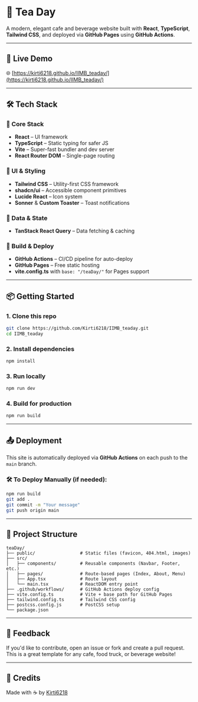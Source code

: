 # 🍵 Tea Day

A modern, elegant cafe and beverage website built with **React**, **TypeScript**, **Tailwind CSS**, and deployed via **GitHub Pages** using **GitHub Actions**.

---

## 🔗 Live Demo

🌐 [https://kirti6218.github.io/IIMB_teaday/](https://kirti6218.github.io/IIMB_teaday/)

---

## 🛠 Tech Stack

### 🔧 Core Stack
- **React** – UI framework
- **TypeScript** – Static typing for safer JS
- **Vite** – Super-fast bundler and dev server
- **React Router DOM** – Single-page routing

### 💅 UI & Styling
- **Tailwind CSS** – Utility-first CSS framework
- **shadcn/ui** – Accessible component primitives
- **Lucide React** – Icon system
- **Sonner** & **Custom Toaster** – Toast notifications

### 🔄 Data & State
- **TanStack React Query** – Data fetching & caching

### 🚀 Build & Deploy
- **GitHub Actions** – CI/CD pipeline for auto-deploy
- **GitHub Pages** – Free static hosting
- **vite.config.ts** with `base: "/teaDay/"` for Pages support

---

## 📦 Getting Started

### 1. Clone this repo

```bash
git clone https://github.com/Kirti6218/IIMB_teaday.git
cd IIMB_teaday
```

### 2. Install dependencies

```bash
npm install
```

### 3. Run locally

```bash
npm run dev
```

### 4. Build for production

```bash
npm run build
```

---

## 📤 Deployment

This site is automatically deployed via **GitHub Actions** on each push to the `main` branch.

### 🛠 To Deploy Manually (if needed):

```bash
npm run build
git add .
git commit -m "Your message"
git push origin main
```




---

## 📁 Project Structure

```
teaDay/
├── public/                 # Static files (favicon, 404.html, images)
├── src/
│   ├── components/         # Reusable components (Navbar, Footer, etc.)
│   ├── pages/              # Route-based pages (Index, About, Menu)
│   ├── App.tsx             # Route layout
│   └── main.tsx            # ReactDOM entry point
├── .github/workflows/      # GitHub Actions deploy config
├── vite.config.ts          # Vite + base path for GitHub Pages
├── tailwind.config.ts      # Tailwind CSS config
├── postcss.config.js       # PostCSS setup
└── package.json
```

---

## 💬 Feedback

If you'd like to contribute, open an issue or fork and create a pull request. This is a great template for any cafe, food truck, or beverage website!

---

## 🧡 Credits

Made with ☕ by [Kirti6218](https://github.com/Kirti6218)
